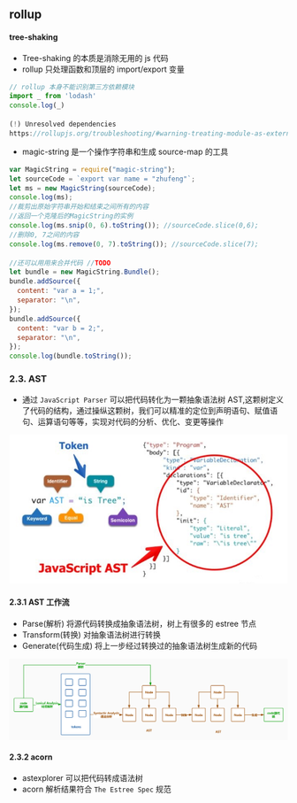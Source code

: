 ## rollup

#### tree-shaking

- Tree-shaking 的本质是消除无用的 js 代码
- rollup 只处理函数和顶层的 import/export 变量

```js
// rollup 本身不能识别第三方依赖模块
import _ from 'lodash'
console.log(_)

(!) Unresolved dependencies
https://rollupjs.org/troubleshooting/#warning-treating-module-as-external-dependency

```

- magic-string 是一个操作字符串和生成 source-map 的工具

```js
var MagicString = require("magic-string");
let sourceCode = `export var name = "zhufeng"`;
let ms = new MagicString(sourceCode);
console.log(ms);
//裁剪出原始字符串开始和结束之间所有的内容
//返回一个克隆后的MagicString的实例
console.log(ms.snip(0, 6).toString()); //sourceCode.slice(0,6);
//删除0, 7之间的内容
console.log(ms.remove(0, 7).toString()); //sourceCode.slice(7);

//还可以用用来合并代码 //TODO
let bundle = new MagicString.Bundle();
bundle.addSource({
  content: "var a = 1;",
  separator: "\n",
});
bundle.addSource({
  content: "var b = 2;",
  separator: "\n",
});
console.log(bundle.toString());
```

### 2.3. AST

- 通过 `JavaScript Parser` 可以把代码转化为一颗抽象语法树 AST,这颗树定义了代码的结构，通过操纵这颗树，我们可以精准的定位到声明语句、赋值语句、运算语句等等，实现对代码的分析、优化、变更等操作

![Alt text](image.png)

#### 2.3.1 AST 工作流

- Parse(解析) 将源代码转换成抽象语法树，树上有很多的 estree 节点
- Transform(转换) 对抽象语法树进行转换
- Generate(代码生成) 将上一步经过转换过的抽象语法树生成新的代码

![Alt text](image-1.png)

#### 2.3.2 acorn

- astexplorer 可以把代码转成语法树
- acorn 解析结果符合 `The Estree Spec` 规范
